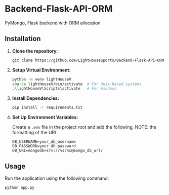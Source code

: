 # Backend-Flask-API-ORM
PyMongo, Flask backend with ORM allocation

## Installation

1. **Clone the repository:**

    ```bash
    git clone https://github.com/LightHouseSports/Backend-Flask-API-ORM.git
    ```

2. **Setup Virtual Environment:**

    ```bash
    python -m venv lightHouseV
    source lightHouseV/bin/activate  # For Unix-based systems
    .\lightHouseV\Scripts\activate   # For Windows
    ```

3. **Install Dependencies:**

    ```bash
    pip install -r requirements.txt
    ```

4. **Set Up Environment Variables:**

    Create a `.env` file in the project root and add the following, NOTE: the formatting of the URI

    ```plaintext
    DB_USERNAME=your_db_username
    DB_PASSWORD=your_db_password
    DB_URI=mongodb+srv://%s:%s@mongo_db_url/
    ```

## Usage

Run the application using the following command:

```bash
python app.py
